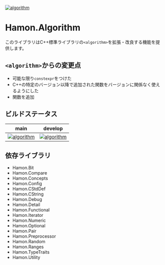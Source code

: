 ﻿[![algorithm](https://github.com/shibainuudon/HamonCore/actions/workflows/algorithm.yml/badge.svg)](https://github.com/shibainuudon/HamonCore/actions/workflows/algorithm.yml)

# Hamon.Algorithm

このライブラリはC++標準ライブラリの`<algorithm>`を拡張・改良する機能を提供します。

## `<algorithm>`からの変更点

* 可能な限り`constexpr`をつけた
* C++の特定のバージョン以降で追加された関数をバージョンに関係なく使えるようにした
* 関数を追加

## ビルドステータス

| main | develop |
| ---- | ------- |
|[![algorithm](https://github.com/shibainuudon/HamonCore/actions/workflows/algorithm.yml/badge.svg?branch=main)](https://github.com/shibainuudon/HamonCore/actions/workflows/algorithm.yml)|[![algorithm](https://github.com/shibainuudon/HamonCore/actions/workflows/algorithm.yml/badge.svg?branch=develop)](https://github.com/shibainuudon/HamonCore/actions/workflows/algorithm.yml)|

## 依存ライブラリ

* Hamon.Bit
* Hamon.Compare
* Hamon.Concepts
* Hamon.Config
* Hamon.CStdDef
* Hamon.CString
* Hamon.Debug
* Hamon.Detail
* Hamon.Functional
* Hamon.Iterator
* Hamon.Numeric
* Hamon.Optional
* Hamon.Pair
* Hamon.Preprocessor
* Hamon.Random
* Hamon.Ranges
* Hamon.TypeTraits
* Hamon.Utility
